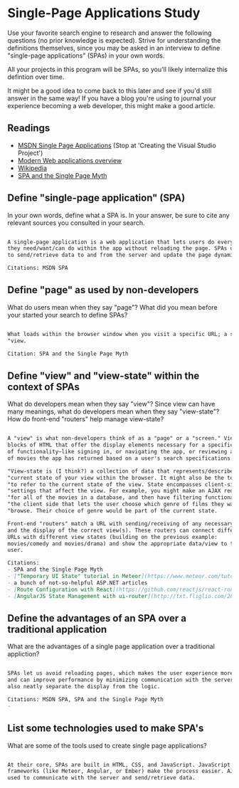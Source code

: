 # Single-Page Applications Study

Use your favorite search engine to research and answer the following questions
(no prior knowledge is expected). Strive for understanding the definitions
themselves, since you may be asked in an interview to define "single-page
applications" (SPAs) in your own words.

All your projects in this program will be SPAs, so you'll likely internalize
this defintion over time.

It might be a good idea to come back to this later and see if you'd still answer
in the same way! If you have a blog you're using to journal your experience
becoming a web developer, this might make a good article.

## Readings

-   [MSDN Single Page Applications](https://msdn.microsoft.com/en-us/magazine/dn463786.aspx) (Stop at 'Creating the Visual Studio Project')
-   [Modern Web applications overview](http://singlepageappbook.com/goal.html)
-   [Wikipedia](https://en.wikipedia.org/wiki/Single-page_application)
-   [SPA and the Single Page Myth](https://johnpapa.net/pageinspa/)

## Define "single-page application" (SPA)

In your own words, define what a SPA is. In your answer, be sure to cite any
relevant sources you consulted in your search.

```md

A single-page application is a web application that lets users do everything
they need/want/can do within the app without reloading the page. SPAs use AJAX
to send/retrieve data to and from the server and update the page dynamically.

Citations: MSDN SPA

```

## Define "page" as used by non-developers

What do users mean when they say "page"? What did you mean before your started
your search to define SPAs?

```md

What loads within the browser window when you visit a specific URL; a single
"view.

Citation: SPA and the Single Page Myth

```

## Define "view" and "view-state" within the context of SPAs

What do developers mean when they say "view"? Since view can have many meanings,
what do developers mean when they say "view-state"? How do front-end "routers"
help manage view-state?

```md

A "view" is what non-developers think of as a "page" or a "screen." Views are
blocks of HTML that offer the display elements necessary for a specific piece
of functionality—like signing in, or navigating the app, or reviewing a list
of movies the app has returned based on a user's search specifications.

"View-state is (I think?) a collection of data that represents/describes the
"current state of your view within the browser. It might also be the term used
"to refer to the current state of the view. State encompasses client-side
"settings that affect the view. For example, you might make an AJAX request
"for all of the movies in a database, and then have filtering functionality on
"the client side that lets the user choose which genre of films they want to
"browse. Their choice of genre would be part of the current state.

Front-end "routers" match a URL with sending/receiving of any necessary data
and the display of the correct view(s). These routers can connect different
URLs with different view states (building on the previous example:
movies/comedy and movies/drama) and show the appropriate data/view to the
user.

Citations:
- SPA and the Single Page Myth
- ["Temporary UI State" tutorial in Meteor](https://www.meteor.com/tutorials/blaze/temporary-ui-state)
- a bunch of not-so-helpful ASP.NET articles
- [Route Configuration with React](https://github.com/reactjs/react-router/blob/master/docs/guides/RouteConfiguration.md)
- [AngularJS State Management with ui-router](http://txt.fliglio.com/2013/05/angularjs-state-management-with-ui-router/)


```

## Define the advantages of an SPA over a traditional application

What are the advantages of a single page application over a traditional appliction?

```md

SPAs let us avoid reloading pages, which makes the user experience more fluid
and can improve performance by minimizing communication with the server. They
also neatly separate the display from the logic.

Citations: MSDN SPA, SPA and the Single Page Myth
- 

```

## List some technologies used to make SPA's

What are some of the tools used to create single page applications?

```md

At their core, SPAs are built in HTML, CSS, and JavaScript. JavaScript
frameworks (like Meteor, Angular, or Ember) make the process easier. AJAX is
used to communicate with the server and send/retrieve data.

```

